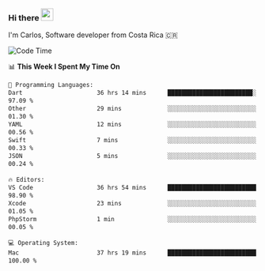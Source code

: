 ### Hi there <img src="https://media.giphy.com/media/hvRJCLFzcasrR4ia7z/giphy.gif" width="25px" height="25px">

I'm Carlos, Software developer from Costa Rica 🇨🇷

[//]: # (<a href="https://app.daily.dev/carum98"><img src="https://github.com/carum98/carum98/blob/main/devcard.svg" width="400" alt="Carlos Umaña Acevedo's Dev Card"/></a>)


<!--START_SECTION:waka-->
![Code Time](http://img.shields.io/badge/Code%20Time-12%2C399%20hrs%204%20mins-blue)

📊 **This Week I Spent My Time On** 

```text
💬 Programming Languages: 
Dart                     36 hrs 14 mins      ████████████████████████░   97.09 % 
Other                    29 mins             ░░░░░░░░░░░░░░░░░░░░░░░░░   01.30 % 
YAML                     12 mins             ░░░░░░░░░░░░░░░░░░░░░░░░░   00.56 % 
Swift                    7 mins              ░░░░░░░░░░░░░░░░░░░░░░░░░   00.33 % 
JSON                     5 mins              ░░░░░░░░░░░░░░░░░░░░░░░░░   00.24 % 

🔥 Editors: 
VS Code                  36 hrs 54 mins      █████████████████████████   98.90 % 
Xcode                    23 mins             ░░░░░░░░░░░░░░░░░░░░░░░░░   01.05 % 
PhpStorm                 1 min               ░░░░░░░░░░░░░░░░░░░░░░░░░   00.05 % 

💻 Operating System: 
Mac                      37 hrs 19 mins      █████████████████████████   100.00 % 
```


<!--END_SECTION:waka-->
